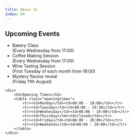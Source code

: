```yaml
---
title: About Us
index: 99
---
```


<div class="sidebyside">
    <div>
        <h2>Upcoming Events</h2>
        <ul class="calendar">
            <li>Bakery Class <br/>(Every Wednesday from 17:00)</li>
            <li>Coffee Making Session <br/>(Every Wednesday from 17:00)</li>
            <li>Wine Tasting Session <br/>(First Tuesday of each month from 18:00)</li>
            <li>Mystery flavour reveal <br/>(Friday 11th August)</li>
        </ul>
    </div>

    <div>
        <h2>Opening Times</h2>
        <table class="openingtimes">
            <tr><td>Monday</td><td>08:00 - 18:00</td></tr>
            <tr><td>Tuesday</td><td>08:00 - 19:30</td></tr>
            <tr><td>Wednesday</td><td>08:00 - 19:00</td></tr>
            <tr><td>Thursday</td><td>Closed</td></tr>
            <tr><td>Friday</td><td>08:00 - 20:00</td></tr>
            <tr><td>Weekends</td><td>08:00 - 20:00</td></tr>
        </table>
    </div>
</div>